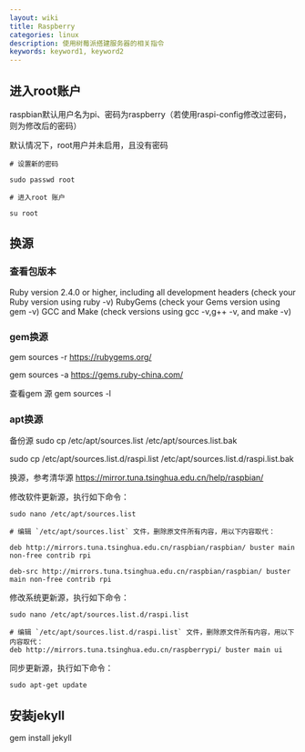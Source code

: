 ```yaml
---
layout: wiki
title: Raspberry
categories: linux
description: 使用树莓派搭建服务器的相关指令
keywords: keyword1, keyword2
---
```

## 进入root账户

raspbian默认用户名为pi、密码为raspberry（若使用raspi-config修改过密码，则为修改后的密码）

默认情况下，root用户并未启用，且没有密码

```
# 设置新的密码

sudo passwd root

# 进入root 账户

su root

```
## 换源

### 查看包版本
Ruby version 2.4.0 or higher, including all development headers (check your Ruby version using ruby -v)
RubyGems (check your Gems version using gem -v)
GCC and Make (check versions using gcc -v,g++ -v, and make -v)

### gem换源
gem sources -r https://rubygems.org/

gem sources -a https://gems.ruby-china.com/

查看gem 源 gem sources -l

### apt换源

备份源
sudo cp /etc/apt/sources.list /etc/apt/sources.list.bak

sudo cp /etc/apt/sources.list.d/raspi.list /etc/apt/sources.list.d/raspi.list.bak

换源，参考清华源 https://mirror.tuna.tsinghua.edu.cn/help/raspbian/

修改软件更新源，执行如下命令：

```
sudo nano /etc/apt/sources.list

# 编辑 `/etc/apt/sources.list` 文件，删除原文件所有内容，用以下内容取代：

deb http://mirrors.tuna.tsinghua.edu.cn/raspbian/raspbian/ buster main non-free contrib rpi

deb-src http://mirrors.tuna.tsinghua.edu.cn/raspbian/raspbian/ buster main non-free contrib rpi

```

修改系统更新源，执行如下命令：

```
sudo nano /etc/apt/sources.list.d/raspi.list

# 编辑 `/etc/apt/sources.list.d/raspi.list` 文件，删除原文件所有内容，用以下内容取代：
deb http://mirrors.tuna.tsinghua.edu.cn/raspberrypi/ buster main ui

```
同步更新源，执行如下命令：

```
sudo apt-get update
```

## 安装jekyll

gem install jekyll